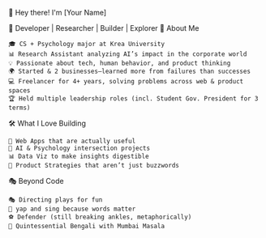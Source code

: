 👋 Hey there! I'm [Your Name]

🚀 Developer | Researcher | Builder | Explorer
🧠 About Me

    🎓 CS + Psychology major at Krea University
    📊 Research Assistant analyzing AI’s impact in the corporate world
    💡 Passionate about tech, human behavior, and product thinking
    🌍 Started & 2 businesses—learned more from failures than successes
    💻 Freelancer for 4+ years, solving problems across web & product spaces
    🏆 Held multiple leadership roles (incl. Student Gov. President for 3 terms)

🛠️ What I Love Building

    🚀 Web Apps that are actually useful
    🤖 AI & Psychology intersection projects
    📊 Data Viz to make insights digestible
    📱 Product Strategies that aren’t just buzzwords

🎭 Beyond Code

    🎭 Directing plays for fun
    🎤 yap and sing because words matter
    ⚽ Defender (still breaking ankles, metaphorically)
    🍛 Quintessential Bengali with Mumbai Masala

<!--
**Shambo-sudo/Shambo-sudo** is a ✨ _special_ ✨ repository because its `README.md` (this file) appears on your GitHub profile.

Here are some ideas to get you started:

- 🔭 I’m currently working on ...
- 🌱 I’m currently learning ...
- 👯 I’m looking to collaborate on ...
- 🤔 I’m looking for help with ...
- 💬 Ask me about ...
- 📫 How to reach me: ...
- 😄 Pronouns: ...
- ⚡ Fun fact: ...
-->
